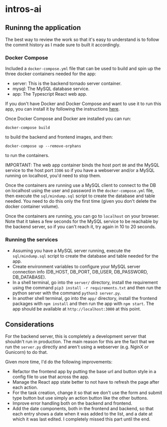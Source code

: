# intros-ai

## Runinng the application

The best way to review the work so that it's easy to understand is to follow the commit history as I made sure to built it accordingly.

### Docker Compose

Included a `docker-compose.yml` file that can be used to build and spin up the three docker containers needed for the app:

- server: This is the backend tornado server container.
- mysql: The MySQL database service.
- app: The Typescript React web app.

If you don't have Docker and Docker Compose and want to use it to run this app, you can install it by following the instructions [here](https://docs.docker.com/compose/install/).

Once Docker Compose and Docker are installed you can run:

```
docker-compose build
```

to build the backend and frontend images, and then:

```
docker-compose up --remove-orphans
```

to run the containers.

IMPORTANT: The web app container binds the host port `80` and the MySQL service to the host port `3306` so if you have a webserver and/or a MySQL running on localhost, you'd need to stop them.

Once the containers are running use a MySQL client to connect to the DB on localhost using the user and password in the `docker-compose.yml` file, then execute the `sql/mindump.sql` script to create the database and table needed. You need to do this only the first time (given you don't delete the docker container volume).

Once the containers are running, you can go to `localhost` on your browser. Note that it takes a few seconds for the MySQL service to be reachable by the backend server, so if you can't reach it, try again in 10 to 20 seconds.

### Running the services

- Assuming you have a MySQL server running, execute the `sql/mindump.sql` script to create the database and table needed for the app.
- Create environment variables to configure your MySQL server connection info (DB_HOST, DB_PORT, DB_USER, DB_PASSWORD, DB_DATABASE).
- In a shell terminal, go into the `server/` directory, install the requirement using the command `pip3 install -r requirements.txt` and then run the python server with the command `python3 server.py`.
- In another shell terminal, go into the `app/` directory, install the frontend packages with `npm install` and then run the app with `npm start`. The app should be available at `http://localhost:3000` at this point.

## Considerations

For the backend server, this is completely a development server that shouldn't run in production. The main reason for this are the fact that we run the `server.py` directly and aren't using a webserver (e.g. NginX or Gunicorn) to do that.

Given more time, I'd do the following improvements:

- Refactor the frontend app by putting the base url and button style in a config file to use that across the app.
- Manage the React app state better to not have to refresh the page after each action.
- For the task creation, change it so that we don't use the form and submit type button but use simply an action button like the other buttons.
- Improve error handling both on the backend and frontend.
- Add the date components, both in the frontend and backend, so that each entry shows a date when it was added to the list, and a date at which it was last edited. I completely missed this part until the end.
